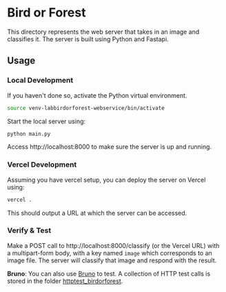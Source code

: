# Bird or Forest

This directory represents the web server that takes in an image and classifies it. The server is built using Python and Fastapi.

## Usage

### Local Development

If you haven't done so, activate the Python virtual environment.
```bash
source venv-labbirdorforest-webservice/bin/activate
```

Start the local server using:
```bash
python main.py
```

Access http://localhost:8000 to make sure the server is up and running.

### Vercel Development

Assuming you have vercel setup, you can deploy the server on Vercel using:
```bash
vercel .
```

This should output a URL at which the server can be accessed.

### Verify & Test

Make a POST call to http://localhost:8000/classify (or the Vercel URL) with a multipart-form body, with a key named `image` which corresponds to an image file. The server will classify that image and respond with the result.

**Bruno**: You can also use [Bruno](https://www.usebruno.com) to test. A collection of HTTP test calls is stored in the folder [httptest_birdorforest](./httptest_birdorforest/).